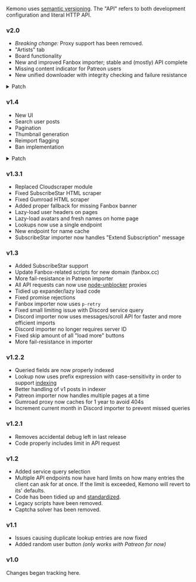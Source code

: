 Kemono uses [semantic versioning](https://semver.org/). The "API" refers to both development configuration and literal HTTP API.

### v2.0
- *Breaking change:* Proxy support has been removed.
- "Artists" tab
- Board functionality
- New and improved Fanbox importer; stable and (mostly) API complete
- Missing content indicator for Patreon users
- New unified downloader with integrity checking and failure resistance
<details>
  <summary>Patch</summary>

  - Pages are now server-side rendered for efficiency
  - Discord importer now uses main download instead of proxy (which is usually lower quality)
  - Changes in thumbnail generator for reduced resource usage
  - Minor UI fixes
  - Better query indexing
  - Thumbnail generator now directly checks file contents instead of relying on naming
  - Fixed Discord CSS
</details>

### v1.4
- New UI
- Search user posts
- Pagination
- Thumbnail generation
- Reimport flagging
- Ban implementation
<details>
  <summary>Patch</summary>

  - Fixed Gumroad importer
  - Fixed issue causing error when ID is not in the lookup database
  - Reworked API cache
  - Discord importer form is now combined with the main one in the UI
  - User and recent page now use Oboe.js
  - General code rewrites and cleanup
</details>

### v1.3.1
- Replaced Cloudscraper module
- Fixed SubscribeStar HTML scraper
- Fixed Gumroad HTML scraper
- Added proper fallback for missing Fanbox banner
- Lazy-load user headers on pages
- Lazy-load avatars and fresh names on home page
- Lookups now use a single endpoint
- New endpoint for name cache
- SubscribeStar importer now handles "Extend Subscription" message

### v1.3
- Added SubscribeStar support
- Update Fanbox-related scripts for new domain (fanbox.cc)
- More fail-resistance in Patreon importer
- All API requests can now use [node-unblocker](https://github.com/nfriedly/node-unblocker) proxies
- Tidied up expander/lazy load code
- Fixed promise rejections
- Fanbox importer now uses `p-retry`
- Fixed small limiting issue with Discord service query
- Discord importer now uses messages/scroll API for faster and more efficient imports
- Discord importer no longer requires server ID
- Fixed skip amount of all "load more" buttons
- More fail-resistance in importer

### v1.2.2
- Queried fields are now properly indexed
- Lookup now uses prefix expression with case-sensitivity in order to support [indexing](https://docs.mongodb.com/manual/reference/operator/query/regex/#index-use)
- Better handling of v1 posts in indexer
- Patreon importer now handles multiple pages at a time
- Gumroad proxy now caches for 1 year to avoid 404s
- Increment current month in Discord importer to prevent missed queries

### v1.2.1
- Removes accidental debug left in last release
- Code properly includes limit in API request

### v1.2
- Added service query selection
- Multiple API endpoints now have hard limits on how many entries the client can ask for at once. If the limit is exceeded, Kemono will revert to its' defaults.
- Code has been tidied up and [standardized](https://github.com/standard/semistandard).
- Legacy scripts have been removed.
- Captcha solver has been removed.

### v1.1
- Issues causing duplicate lookup entries are now fixed
- Added random user button *(only works with Patreon for now)*

### v1.0
Changes began tracking here.